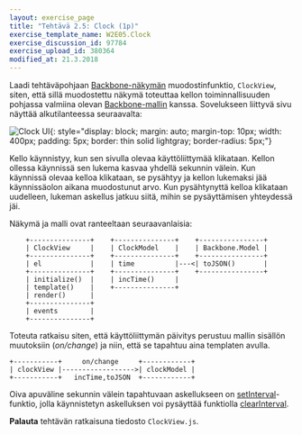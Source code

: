 ```yaml
---
layout: exercise_page
title: "Tehtävä 2.5: Clock (1p)"
exercise_template_name: W2E05.Clock
exercise_discussion_id: 97784
exercise_upload_id: 380364
modified_at: 21.3.2018
---
```


Laadi tehtäväpohjaan [Backbone-näkymän][Backbone-view] muodostinfunktio, `ClockView`,  siten, että sillä muodostettu näkymä toteuttaa kellon toiminnallisuuden pohjassa valmiina olevan [Backbone-mallin][Backbone-model] kanssa. Sovelukseen liittyvä sivu näyttää alkutilanteessa seuraavalta:

[Backbone-view]: http://backbonejs.org/#View
[Backbone-model]: http://backbonejs.org/#Model

![Clock UI](../img/w2e05-clock.png "Clock UI"){: style="display: block; margin: auto; margin-top: 10px; width: 400px; padding: 5px; border: thin solid lightgray; border-radius: 5px;"}

Kello käynnistyy, kun sen sivulla olevaa käyttöliittymää klikataan. Kellon ollessa käynnissä sen lukema kasvaa yhdellä sekunnin välein. Kun käynnissä olevaa kelloa klikataan, se pysähtyy ja kellon lukemaksi jää käynnissäolon aikana muodostunut arvo. Kun pysähtynyttä kelloa klikataan uudelleen, lukeman askellus jatkuu siitä, mihin se pysäyttämisen yhteydessä jäi.

Näkymä ja malli ovat ranteeltaan seuraavanlaisia:

~~~
    +---------------+    +---------------+    +----------------+
    | ClockView     |    | ClockModel    |    | Backbone.Model |
    +---------------+    +---------------+    +----------------+  
    | el            |    | time          |---<| toJSON()       |
    +---------------+    +---------------+    +----------------+
    | initialize()  |    | incTime()     |
    | template()    |    +---------------+
    | render()      |    
    +---------------+   
    | events        |    
    +---------------+   

~~~

Toteuta ratkaisu siten, että käyttöliittymän päivitys perustuu mallin sisällön muutoksiin (*on/change*) ja niin, että se tapahtuu aina templaten avulla.

~~~
+-----------+     on/change     +------------+
| clockView |------------------>| clockModel |
+-----------+   incTime,toJSON  +------------+
~~~

Oiva apuväline sekunnin välein tapahtuvaan askellukseen on [setInterval][setInterval]-funktio, jolla käynnistetyn askelluksen voi pysäyttää  funktiolla [clearInterval][clearInterval].

[setInterval]: https://developer.mozilla.org/en-US/docs/Web/API/WindowOrWorkerGlobalScope/setInterval

[clearInterval]: https://developer.mozilla.org/en-US/docs/Web/API/WindowOrWorkerGlobalScope/clearInterval


**Palauta** tehtävän ratkaisuna tiedosto `ClockView.js`.
